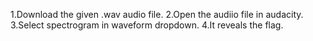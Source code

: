1.Download the given .wav audio file.
2.Open the audiio file in audacity.
3.Select spectrogram in waveform dropdown.
4.It reveals the flag.
